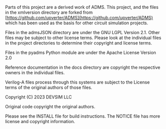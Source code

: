 Parts of this project are a derived work of ADMS.
This project, and the files in the xmlversion directory are forked from [https://github.com/upverter/ADMS](https://github.com/upverter/ADMS) which has been used as the basis for other circuit simulation projects.

Files in the admsJSON directory are under the GNU LGPL Version 2.1.  Other files may be subject to other license terms.  Please look at the individual files in the project directories to determine their copyright and license terms.

Files in the pyadms Python module are under the Apache License Version 2.0

Reference documentation in the docs directory are copyright the respective owners in the individual files.

Verilog-A files process through this systems are subject to the License terms of the original authors of those files.

Copyright (C) 2023 DEVSIM LLC

Original code copyright the original authors.

Please see the INSTALL file for build instructions.  The NOTICE file has more license and copyright information.

